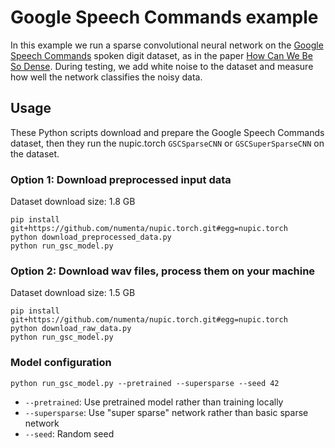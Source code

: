 # Google Speech Commands example

In this example we run a sparse convolutional neural network on the
[Google Speech Commands](https://arxiv.org/abs/1804.03209) spoken
digit dataset, as in the paper
[How Can We Be So Dense](https://arxiv.org/abs/1903.11257). During
testing, we add white noise to the dataset and measure how well the
network classifies the noisy data.

## Usage

These Python scripts download and prepare the Google Speech Commands
dataset, then they run the nupic.torch `GSCSparseCNN` or
`GSCSuperSparseCNN` on the dataset.

### Option 1: Download preprocessed input data

Dataset download size: 1.8 GB

```
pip install git+https://github.com/numenta/nupic.torch.git#egg=nupic.torch
python download_preprocessed_data.py
python run_gsc_model.py
```

### Option 2: Download wav files, process them on your machine

Dataset download size: 1.5 GB

```
pip install git+https://github.com/numenta/nupic.torch.git#egg=nupic.torch
python download_raw_data.py
python run_gsc_model.py
```

### Model configuration

```
python run_gsc_model.py --pretrained --supersparse --seed 42
```

- `--pretrained`: Use pretrained model rather than training locally
- `--supersparse`: Use "super sparse" network rather than basic sparse network
- `--seed`: Random seed
